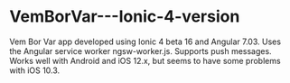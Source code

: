 # VemBorVar---Ionic-4-version
Vem Bor Var app developed using Ionic 4 beta 16 and Angular 7.03. Uses the Angular service worker ngsw-worker.js. Supports push messages. 
Works well with Android and iOS 12.x, but seems to have some problems with iOS 10.3.
